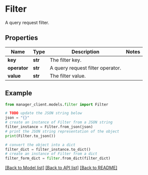 # Filter

A query request filter.

## Properties

| Name         | Type    | Description                      | Notes |
| ------------ | ------- | -------------------------------- | ----- |
| **key**      | **str** | The filter key.                  |
| **operator** | **str** | A query request filter operator. |
| **value**    | **str** | The filter value.                |

## Example

```python
from manager_client.models.filter import Filter

# TODO update the JSON string below
json = "{}"
# create an instance of Filter from a JSON string
filter_instance = Filter.from_json(json)
# print the JSON string representation of the object
print(Filter.to_json())

# convert the object into a dict
filter_dict = filter_instance.to_dict()
# create an instance of Filter from a dict
filter_form_dict = filter.from_dict(filter_dict)
```

[[Back to Model list]](../README.md#documentation-for-models) [[Back to API list]](../README.md#documentation-for-api-endpoints) [[Back to README]](../README.md)
